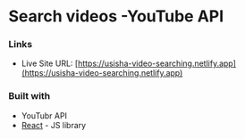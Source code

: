 # Search videos -YouTube API

### Links

- Live Site URL: [https://usisha-video-searching.netlify.app](https://usisha-video-searching.netlify.app)

### Built with

- YouTubr API
- [React](https://reactjs.org/) - JS library
